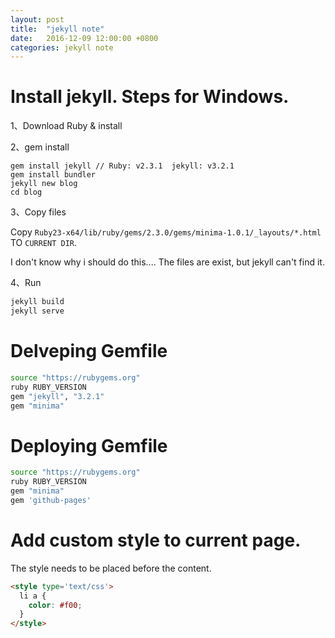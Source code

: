 ```yaml
---
layout: post
title:  "jekyll note"
date:   2016-12-09 12:00:00 +0800
categories: jekyll note
---
```


# Install jekyll. Steps for Windows.

1、Download Ruby & install

2、gem install
```base
gem install jekyll // Ruby: v2.3.1  jekyll: v3.2.1
gem install bundler
jekyll new blog
cd blog
```

3、Copy files

Copy `Ruby23-x64/lib/ruby/gems/2.3.0/gems/minima-1.0.1/_layouts/*.html` TO `CURRENT DIR`.

I don't know why i should do this.... The files are exist, but jekyll can't find it.

4、Run
```bash
jekyll build
jekyll serve
```


# Delveping Gemfile

```bash
source "https://rubygems.org"
ruby RUBY_VERSION
gem "jekyll", "3.2.1"
gem "minima"
```


# Deploying Gemfile

```bash
source "https://rubygems.org"
ruby RUBY_VERSION
gem "minima"
gem 'github-pages'
```

# Add custom style to current page.
The style needs to be placed before the content.
```html
<style type='text/css'>
  li a {
    color: #f00;
  }
</style>
```
